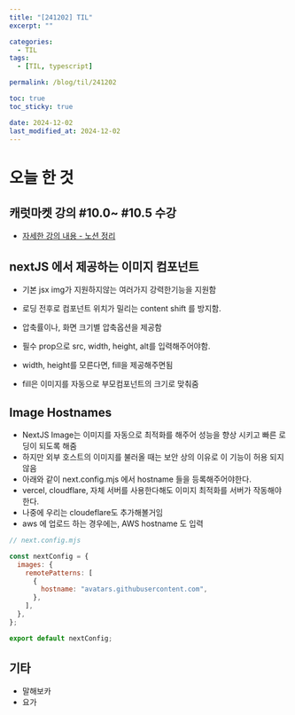 ```yaml
---
title: "[241202] TIL"
excerpt: ""

categories:
  - TIL
tags:
  - [TIL, typescript]

permalink: /blog/til/241202

toc: true
toc_sticky: true

date: 2024-12-02
last_modified_at: 2024-12-02
---
```


# 오늘 한 것

## 캐럿마켓 강의 #10.0~ #10.5 수강

- [자세한 강의 내용 - 노션 정리](https://crimson-fold-8fa.notion.site/57-58-10-0-10-10-150e15d4692b80638c04ea4808bae85e?pvs=4)

## nextJS 에서 제공하는 이미지 컴포넌트

- 기본 jsx img가 지원하지않는 여러가지 강력한기능을 지원함

- 로딩 전후로 컴포넌트 위치가 밀리는 content shift 를 방지함.
- 압축률이나, 화면 크기별 압축옵션을 제공함

- 필수 prop으로 src, width, height, alt를 입력해주어야함.

- width, height를 모른다면, fill을 제공해주면됨

- fill은 이미지를 자동으로 부모컴포넌트의 크기로 맞춰줌

## Image Hostnames

- NextJS Image는 이미지를 자동으로 최적화를 해주어 성능을 향상 시키고 빠른 로딩이 되도록 해줌
- 하지만 외부 호스트의 이미지를 불러올 때는 보안 상의 이유로 이 기능이 허용 되지 않음
- 아래와 같이 next.config.mjs 에서 hostname 들을 등록해주어야한다.
- vercel, cloudflare, 자체 서버를 사용한다해도 이미지 최적화를 서버가 작동해야한다.
- 나중에 우리는 cloudeflare도 추가해볼거임
- aws 에 업로드 하는 경우에는, AWS hostname 도 입력

```js
// next.config.mjs

const nextConfig = {
  images: {
    remotePatterns: [
      {
        hostname: "avatars.githubusercontent.com",
      },
    ],
  },
};

export default nextConfig;
```

## 기타

- 말해보카
- 요가
